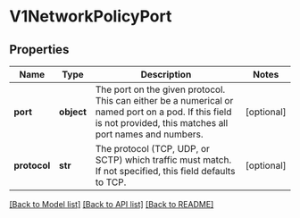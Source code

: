 # V1NetworkPolicyPort

## Properties
Name | Type | Description | Notes
------------ | ------------- | ------------- | -------------
**port** | **object** | The port on the given protocol. This can either be a numerical or named port on a pod. If this field is not provided, this matches all port names and numbers. | [optional] 
**protocol** | **str** | The protocol (TCP, UDP, or SCTP) which traffic must match. If not specified, this field defaults to TCP. | [optional] 

[[Back to Model list]](../README.md#documentation-for-models) [[Back to API list]](../README.md#documentation-for-api-endpoints) [[Back to README]](../README.md)


